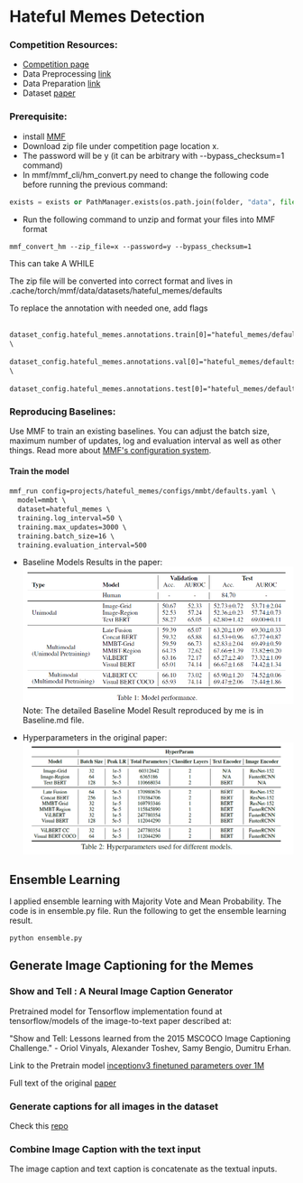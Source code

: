 # Hateful Memes Detection

### Competition Resources:

- [Competition page](https://hatefulmemeschallenge.com/)
- Data Preprocessing [link](https://github.com/HimariO/HatefulMemesChallenge/tree/main/data_utils)
- Data Preparation [link](https://github.com/facebookresearch/mmf/blob/master/projects/hateful_memes/README.md#prerequisites)
- Dataset [paper](https://arxiv.org/abs/2005.04790)


### Prerequisite: 
- install [MMF](https://mmf.sh/docs)
- Download zip file under competition page location x.
- The password will be y (it can be arbitrary with --bypass_checksum=1 command)
- In mmf/mmf_cli/hm_convert.py need to change the following code before running the previous command:
```python
exists = exists or PathManager.exists(os.path.join(folder, "data", file)) to exists = exists or PathManager.exists(os.path.join(folder, "hateful_memes", file))
```
- Run the following command to unzip and format your files into MMF format
```
mmf_convert_hm --zip_file=x --password=y --bypass_checksum=1
```
This can take A WHILE

The zip file will be converted into correct format and lives in .cache/torch/mmf/data/datasets/hateful_memes/defaults

To replace the annotation with needed one, add flags 

```commandline
  dataset_config.hateful_memes.annotations.train[0]="hateful_memes/defaults/annotations/train.jsonl" \
  dataset_config.hateful_memes.annotations.val[0]="hateful_memes/defaults/annotations/dev_unseen.jsonl" \
  dataset_config.hateful_memes.annotations.test[0]="hateful_memes/defaults/annotations/test_unseen.jsonl"
```

### Reproducing Baselines:

Use MMF to train an existing baselines. You can adjust the batch size, maximum number of updates, log and evaluation interval as well as other things. Read more about [MMF's configuration system](https://mmf.sh/docs/notes/configuration/).



#### Train the model
```commandline
mmf_run config=projects/hateful_memes/configs/mmbt/defaults.yaml \
  model=mmbt \
  dataset=hateful_memes \
  training.log_interval=50 \
  training.max_updates=3000 \
  training.batch_size=16 \
  training.evaluation_interval=500
```
- Baseline Models Results in the paper:
![img_2.png](img_2.png)
Note: The detailed Baseline Model Result reproduced by me is in Baseline.md file.

- Hyperparameters in the original paper:
![img_3.png](img_3.png)


## Ensemble Learning

I applied ensemble learning with Majority Vote and Mean Probability. The code is in ensemble.py file. Run the following to get the ensemble learning result.

```commandline
python ensemble.py
```

## Generate Image Captioning for the Memes

### Show and Tell : A Neural Image Caption Generator
Pretrained model for Tensorflow implementation found at tensorflow/models of the image-to-text paper described at:

"Show and Tell: Lessons learned from the 2015 MSCOCO Image Captioning Challenge." - Oriol Vinyals, Alexander Toshev, Samy Bengio, Dumitru Erhan.

Link to the Pretrain model [inceptionv3 finetuned parameters over 1M](https://drive.google.com/file/d/1r4-9FEIbOUyBSvA-fFVFgvhFpgee6sF5/view)

Full text of the original [paper](http://arxiv.org/abs/1609.06647) 

### Generate captions for all images in the dataset

Check this [repo](https://github.com/evahuyn/ImageCaptioning)

### Combine Image Caption with the text input

The image caption and text caption is concatenate as the textual inputs. 

